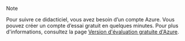 
> [!NOTE]
> Pour suivre ce didacticiel, vous avez besoin d’un compte Azure. Vous pouvez créer un compte d’essai gratuit en quelques minutes. Pour plus d'informations, consultez la page [Version d'évaluation gratuite d'Azure](https://azure.microsoft.com/pricing/free-trial/).
> 
> 

<!---HONumber=AcomDC_0128_2016-->